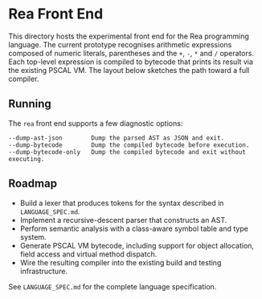# Rea Front End

This directory hosts the experimental front end for the Rea programming
language. The current prototype recognises arithmetic expressions composed of
numeric literals, parentheses and the `+`, `-`, `*` and `/` operators. Each
top-level expression is compiled to bytecode that prints its result via the
existing PSCAL VM. The layout below sketches the path toward a full
compiler.

## Running

The `rea` front end supports a few diagnostic options:

```
--dump-ast-json        Dump the parsed AST as JSON and exit.
--dump-bytecode        Dump the compiled bytecode before execution.
--dump-bytecode-only   Dump the compiled bytecode and exit without executing.
```

## Roadmap

- Build a lexer that produces tokens for the syntax described in
  `LANGUAGE_SPEC.md`.
- Implement a recursive-descent parser that constructs an AST.
- Perform semantic analysis with a class-aware symbol table and type system.
- Generate PSCAL VM bytecode, including support for object allocation, field
  access and virtual method dispatch.
- Wire the resulting compiler into the existing build and testing
  infrastructure.

See `LANGUAGE_SPEC.md` for the complete language specification.

